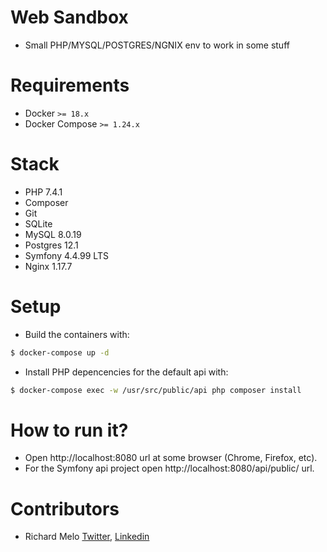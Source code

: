 Web Sandbox
===========
* Small PHP/MYSQL/POSTGRES/NGNIX env to work in some stuff

Requirements
============

- Docker `>= 18.x`
- Docker Compose `>= 1.24.x`

Stack
=====

- PHP 7.4.1
- Composer
- Git
- SQLite
- MySQL 8.0.19
- Postgres 12.1
- Symfony 4.4.99 LTS
- Nginx 1.17.7

Setup
=====
- Build the containers with:

```sh
$ docker-compose up -d
```

- Install PHP depencencies for the default api with:

```sh
$ docker-compose exec -w /usr/src/public/api php composer install
```

How to run it?
==============
- Open http://localhost:8080 url at some browser (Chrome, Firefox, etc).
- For the Symfony api project open http://localhost:8080/api/public/ url.

Contributors
============

- Richard Melo [Twitter](https://twitter.com/allucardster), [Linkedin](https://www.linkedin.com/in/richardmelo)
